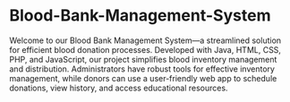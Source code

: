 # Blood-Bank-Management-System
  Welcome to our Blood Bank Management System—a streamlined solution for efficient blood donation processes. Developed with Java, HTML, CSS, PHP, and JavaScript, our project simplifies blood inventory management and distribution. Administrators have robust tools for effective inventory management, while donors can use a user-friendly web app to schedule donations, view history, and access educational resources.
